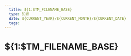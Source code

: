 ```yaml
---
  title: ${1:$TM_FILENAME_BASE}
  type: 知识
  date: ${CURRENT_YEAR}/${CURRENT_MONTH}/${CURRENT_DATE} 
  tags: 
---
```


# ${1:$TM_FILENAME_BASE}
